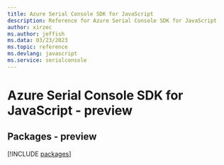 ```yaml
---
title: Azure Serial Console SDK for JavaScript
description: Reference for Azure Serial Console SDK for JavaScript
author: xirzec
ms.author: jeffish
ms.data: 03/23/2023
ms.topic: reference
ms.devlang: javascript
ms.service: serialconsole
---
```

# Azure Serial Console SDK for JavaScript - preview
## Packages - preview
[!INCLUDE [packages](serial-console-index.md)]